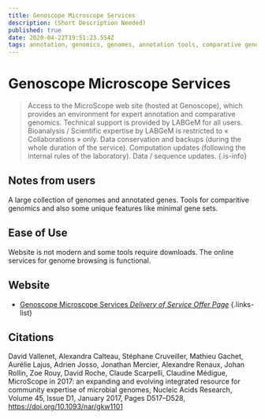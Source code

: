 ```yaml
---
title: Genoscope Microscope Services
description: (Short Description Needed)
published: true
date: 2020-04-22T19:51:23.554Z
tags: annotation, genomics, genomes, annotation tools, comparative genomics
---
```


# Genoscope Microscope Services

> Access to the MicroScope web site (hosted at Genoscope), which provides an environment for expert annotation and comparative genomics. 
&NewLine;
Technical support is provided by LABGeM for all users. Bioanalysis / Scientific expertise by LABGeM is restricted to « Collaborations » only.
&NewLine;
Data conservation and backups (during the whole duration of the service).  Computation updates (following the internal rules of the laboratory). Data / sequence updates. 
{.is-info}


## Notes from users
A large collection of genomes and annotated genes. Tools for comparitive genomics and also some unique features like minimal gene sets. 

## Ease of Use
Website is not modern and some tools require downloads. The online services for genome browsing is functional.

## Website

- [Genoscope Microscope Services *Delivery of Service Offer Page*](https://mage.genoscope.cns.fr/microscope/about/services.php)
{.links-list}

## Citations
David Vallenet, Alexandra Calteau, Stéphane Cruveiller, Mathieu Gachet, Aurélie Lajus, Adrien Josso, Jonathan Mercier, Alexandre Renaux, Johan Rollin, Zoe Rouy, David Roche, Claude Scarpelli, Claudine Médigue, MicroScope in 2017: an expanding and evolving integrated resource for community expertise of microbial genomes, Nucleic Acids Research, Volume 45, Issue D1, January 2017, Pages D517–D528, https://doi.org/10.1093/nar/gkw1101
 